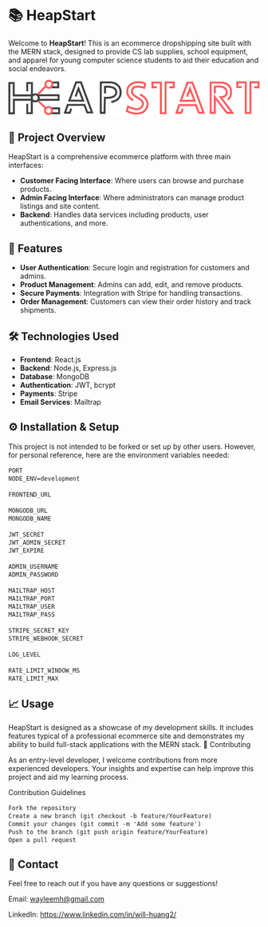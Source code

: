 # 📚 HeapStart

Welcome to **HeapStart**! This is an ecommerce dropshipping site built with the MERN stack, designed to provide CS lab supplies, school equipment, and apparel for young computer science students to aid their education and social endeavors.

![HeapStart Banner](client/src/assets/lg_heapstart.svg)

## 🚀 Project Overview

HeapStart is a comprehensive ecommerce platform with three main interfaces:
- **Customer Facing Interface**: Where users can browse and purchase products.
- **Admin Facing Interface**: Where administrators can manage product listings and site content.
- **Backend**: Handles data services including products, user authentications, and more.

## 📌 Features

- **User Authentication**: Secure login and registration for customers and admins.
- **Product Management**: Admins can add, edit, and remove products.
- **Secure Payments**: Integration with Stripe for handling transactions.
- **Order Management**: Customers can view their order history and track shipments.

## 🛠️ Technologies Used

- **Frontend**: React.js
- **Backend**: Node.js, Express.js
- **Database**: MongoDB
- **Authentication**: JWT, bcrypt
- **Payments**: Stripe
- **Email Services**: Mailtrap

## ⚙️ Installation & Setup

This project is not intended to be forked or set up by other users. However, for personal reference, here are the environment variables needed:

```plaintext
PORT
NODE_ENV=development

FRONTEND_URL

MONGODB_URL
MONGODB_NAME

JWT_SECRET
JWT_ADMIN_SECRET
JWT_EXPIRE

ADMIN_USERNAME
ADMIN_PASSWORD

MAILTRAP_HOST
MAILTRAP_PORT
MAILTRAP_USER
MAILTRAP_PASS

STRIPE_SECRET_KEY
STRIPE_WEBHOOK_SECRET

LOG_LEVEL

RATE_LIMIT_WINDOW_MS
RATE_LIMIT_MAX
```

## 📈 Usage

HeapStart is designed as a showcase of my development skills. It includes features typical of a professional ecommerce site and demonstrates my ability to build full-stack applications with the MERN stack.
🤝 Contributing

As an entry-level developer, I welcome contributions from more experienced developers. Your insights and expertise can help improve this project and aid my learning process.

Contribution Guidelines

    Fork the repository
    Create a new branch (git checkout -b feature/YourFeature)
    Commit your changes (git commit -m 'Add some feature')
    Push to the branch (git push origin feature/YourFeature)
    Open a pull request

## 📧 Contact

Feel free to reach out if you have any questions or suggestions!

Email: wayleemh@gmail.com

LinkedIn: https://www.linkedin.com/in/will-huang2/
